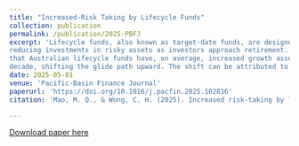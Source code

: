 ```yaml
---
title: "Increased-Risk Taking by Lifecycle Funds"
collection: publication
permalink: /publication/2025-PBFJ
excerpt: 'Lifecycle funds, also known as target-date funds, are designed to follow a glide path, gradually
reducing investments in risky assets as investors approach retirement. However, we document
that Australian lifecycle funds have, on average, increased growth asset allocation over the past
decade, shifting the glide path upward. The shift can be attributed to lifecycle funds catering to investors' return-chasing and the market perception that some lifecycle funds are overly conservative.'
date: 2025-05-01
venue: 'Pacific-Basin Finance Journal'
paperurl: 'https://doi.org/10.1016/j.pacfin.2025.102816'
citation: 'Mao, M. Q., & Wong, C. H. (2025). Increased risk-taking by lifecycle funds. Pacific-Basin Finance Journal, 102816.'

---
```


[Download paper here](https://doi.org/10.1016/j.pacfin.2025.102816)
